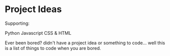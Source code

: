# Project Ideas

Supporting:

Python
Javascript
CSS & HTML

Ever been bored? didn't have a project idea or something to code... well this is a list of things to code when you are bored.
